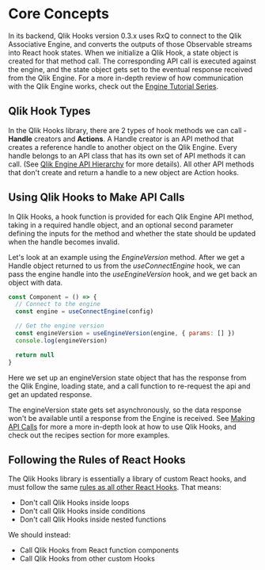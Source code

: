 # Core Concepts

In its backend, Qlik Hooks version 0.3.x uses RxQ to connect to the Qlik Associative Engine, and converts the outputs of those Observable streams into React hook states. When we initialize a Qlik Hook, a state object is created for that method call. The corresponding API call is executed against the engine, and the state object gets set to the eventual response received from the Qlik Engine. For a more in-depth review of how communication with the Qlik Engine works, check out the [Engine Tutorial Series](https://opensrc.axisgroup.com/tutorials/engine/101.%20What%20is%20QIX%20and%20Why%20Should%20You%20Care.html).

## Qlik Hook Types

In the Qlik Hooks library, there are 2 types of hook methods we can call - **Handle** creators and **Actions**. A Handle creator is an API method that creates a reference handle to another object on the Qlik Engine. Every handle belongs to an API class that has its own set of API methods it can call. (See [Qlik Engine API Hierarchy](./qae-hierarchy.html) for more details). All other API methods that don't create and return a handle to a new object are Action hooks.

## Using Qlik Hooks to Make API Calls

In Qlik Hooks, a hook function is provided for each Qlik Engine API method, taking in a required handle object, and an optional second parameter defining the inputs for the method and whether the state should be updated when the handle becomes invalid.

Let's look at an example using the _EngineVersion_ method. After we get a Handle object returned to us from the _useConnectEngine_ hook, we can pass the engine handle into the _useEngineVersion_ hook, and we get back an object with data.

```jsx
const Component = () => {
  // Connect to the engine
  const engine = useConnectEngine(config)

  // Get the engine version
  const engineVersion = useEngineVersion(engine, { params: [] })
  console.log(engineVersion)

  return null
}
```

Here we set up an engineVersion state object that has the response from the Qlik Engine, loading state, and a call function to re-request the api and get an updated response.

The engineVersion state gets set asynchronously, so the data response won't be available until a response from the Engine is received. See [Making API Calls](../basics/making-api-calls.html) for more a more in-depth look at how to use Qlik Hooks, and check out the recipes section for more examples.

## Following the Rules of React Hooks

The Qlik Hooks library is essentially a library of custom React hooks, and must follow the same [rules as all other React Hooks](https://reactjs.org/docs/hooks-rules.html). That means:

- Don't call Qlik Hooks inside loops
- Don't call Qlik Hooks inside conditions
- Don't call Qlik Hooks inside nested functions

We should instead:

- Call Qlik Hooks from React function components
- Call Qlik Hooks from other custom Hooks
